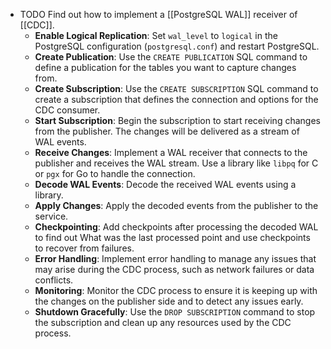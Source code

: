 - TODO Find out how to implement a [[PostgreSQL WAL]] receiver of [[CDC]].
	- **Enable Logical Replication**: Set `wal_level` to `logical` in the PostgreSQL configuration (`postgresql.conf`) and restart PostgreSQL.
	- **Create Publication**: Use the `CREATE PUBLICATION` SQL command to define a publication for the tables you want to capture changes from.
	- **Create Subscription**: Use the `CREATE SUBSCRIPTION` SQL command to create a subscription that defines the connection and options for the CDC consumer.
	- **Start Subscription**: Begin the subscription to start receiving changes from the publisher. The changes will be delivered as a stream of WAL events.
	- **Receive Changes**: Implement a WAL receiver that connects to the publisher and receives the WAL stream. Use a library like `libpq` for C or `pgx` for Go to handle the connection.
	- **Decode WAL Events**: Decode the received WAL events using a library.
	- **Apply Changes**: Apply the decoded events from the publisher to the service.
	- **Checkpointing**: Add checkpoints after processing the decoded WAL to find out What was the last processed point and use checkpoints to recover from failures.
	- **Error Handling**: Implement error handling to manage any issues that may arise during the CDC process, such as network failures or data conflicts.
	- **Monitoring**: Monitor the CDC process to ensure it is keeping up with the changes on the publisher side and to detect any issues early.
	- **Shutdown Gracefully**: Use the `DROP SUBSCRIPTION` command to stop the subscription and clean up any resources used by the CDC process.